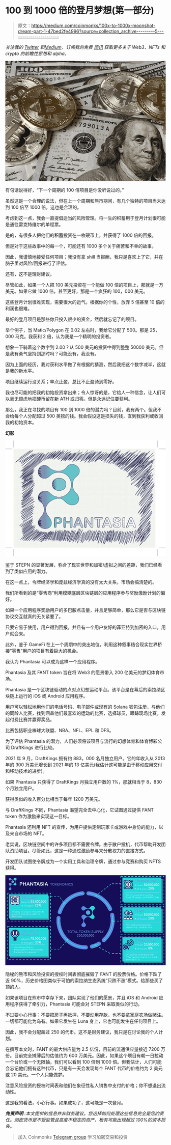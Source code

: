 # 100 到 1000 倍的登月梦想(第一部分)

> 原文：<https://medium.com/coinmonks/100x-to-1000x-moonshot-dream-part-1-47bed2fe4996?source=collection_archive---------5----------------------->

*关注我的* [*Twitter*](https://twitter.com/observer_kel) *和*[*Medium*](/@keltheobserver)*，订阅我的免费* [*简讯*](https://cbresearch.substack.com/) *获取更多关于 Web3、NFTs 和 crypto 的前瞻性思想和 alpha。*

![](img/4a10b3b0ea2975a0b0d4d2ae3a70e28b.png)

有句话说得好，“下一个周期的 100 倍项目是你没听说过的。”

虽然这是一个合理的说法，但在上一个周期和熊市期间，有几个独特的项目尚未达到 100 倍至 1000 倍，这也是合理的。

考虑到这一点，我会一直提倡适当的风险管理。将一生的积蓄用于登月计划很可能是通往雷克特维尔的单程票。

是的，有很多人把他们的积蓄投资在一枚硬币上，并获得了 1000 倍的回报。

但是对于这些故事中的每一个，可能还有 1000 多个关于痛苦和不幸的故事。

因此，我谨慎地接受任何项目；我没有拿 shill 当报酬，我只是喜欢上了它，并在脑子里对风险/回报进行了评估。

还有，这不是理财建议。

尽管如此，如果一个人把 100 美元投资在一个能做 100 倍的项目上，那就是一万美元。如果它做 1000 倍，甚至更好，那是一个疯狂的 100，000 美元。

这些登月计划很难实现，需要很大的运气。根据你的个性，放弃 5 倍甚至 10 倍的利润也很难。

最好的登月项目是那些你只投入很少的资金，然后就忘记了的项目。

举个例子，当 Matic/Polygon 在 0.02 左右时，我给它分配了 500。那是 25，000 马克。我获利 2 倍，认为我是一个精明的投资者。

想象一下骑着这个数字到 2.00？从 500 美元的投资中得到整整 50000 美元。但是我有勇气坚持到那时吗？可能没有，我没有。

因为上面的经历，我对获利水平做了有根据的猜测，然后我把这个数字减半，这就是我的新水平。

项目继续运行没关系；早点止盈，总比不止盈骑到零好。

我也尽可能的把我的初始投资拿出来；令人惊讶的是，它给人一种信念，让人们可以毫无顾虑地把硬币留在新 ATH 或归零。但是永远记住要获利。

那么，我正在寻找的项目有 100 到 1000 倍的潜力吗？目前，我有两个。但我不会给每个人分配超过 500 英镑的钱。我会假设这是损失的钱，直到我获利或收回我的初始资本。

**幻影**

![](img/053159ef54c682ac925d9abada4cea8b.png)

鉴于 STEPN 的显著发展，弥合了现实世界和加密/虚拟之间的差距，我们已经看到了类似应用的潜力。

在这一点上，令牌经济学和庞兹经济学真的没有太大关系，市场会搞清楚的。

我们所看到的是“零售商”利用模糊底层区块链层的应用程序参与奖励激励计划的偏好。

如果一个应用程序奖励用户的多巴胺点击量，并且足够简单，那么它是否与区块链协议交互就真的无关紧要了。

只要它易于使用，用户得到回报，并且有一个用户友好的菲亚特到加密的入口，用户就会来。

此外，鉴于 GameFi 在上一个周期中的突出地位，利用这种叙事结合现实世界桥接“零售”用户的项目有着巨大的机会。

我认为 Phantasia 可以成为这样一个应用程序。

Phantasia 及其 FANT token 旨在将 Web3 的愿景带入 200 亿美元的梦幻体育市场。

Phantasia 是一个区块链驱动的点对点幻想运动平台。该平台是在幕后的索拉纳区块链上运行的 iOS 或 Android 应用程序。

用户可以轻松地用他们的电话号码、电子邮件或现有的 Solana 钱包注册，与他们的同龄人比赛，找到涵盖他们最喜欢的运动的比赛，选择球员，跟踪现场比赛，发起付费比赛并赢得奖品。

比赛包括职业棒球大联盟、NBA、NFL、EPL 和 DFS。

为了评估 Phantasia 的潜力，人们必须将该项目与流行的幻想体育和体育博彩公司 DraftKings 进行比较。

2021 年 9 月，DraftKings 拥有约 883，000 名月独立用户。它的年收入从 2013 年的 300 万美元增长到 2021 年的 13 亿美元(我估计这可能是由于移动应用交付和移动技术的进步)。

如果 Phantasia 只获得了 DraftKings 月独立用户数的 1%，那就相当于 8，830 个月独立用户。

获得类似的收入百分比相当于每年 1200 万美元。

与 DraftKings 不同，Phantasia 渴望完全去中心化，它试图通过提供 FANT token 作为激励来实现这一目标。

Phantasia 还利用 NFT 的宣传，为用户提供定制玩家卡或游戏中身份的能力，以及来自市场的 NFT。

老实说，区块链空间中的许多项目都不需要令牌。由于散户投机，代币帮助开发团队资助项目。尽管如此，这是一种通过激励参与来分散权力的直接方式。

开发团队试图使令牌成为一个实用工具和治理令牌，通过参与竞赛和购买 NFTS 获得。

![](img/7d76e5f4c0e6007c2e828c7d79f8e738.png)

隐秘的熊市和风险投资的授权时间表彻底摧毁了 FANT 的股票价格。价格下跌了近 90%，历史价格图类似于可怕的索拉纳生态系统“只跌不涨”模式。给那些买了顶的人。

如果该项目在熊市中幸存下来，团队实现了他们的愿景，并且 iOS 和 Android 应用程序获得了牵引力，Phantasia 可能会对 STEPN 采取类似的行动。

不过要小心行事；不要把房子再抵押，不要动用存款，也不要拿家庭农场做赌注。一切都可能化为乌有。如果它发生在 Luna 身上，它也可能发生在任何项目上。

因此，我不会分配超过 250 的代币。这不是财务建议，我只是在讨论我的个人计划。

在撰写本文时，FANT 的最大供应量为 2.5 亿份，目前的流通供应量接近 7200 万份。目前完全摊薄后的估值约为 600 万美元。因此，如果这个项目有朝一日拉动一个台阶或一个无限轴，我们可以看到 100 倍到 1000 倍。但我估计，人们可能会忘记他们拥有这种代币，只是有一天会发现每个 FANT 代币的价格约为 2 美元或 20 美元。一个人只能做梦。

注意风险投资的授权时间表和他们在象征性私人销售中支付的价格；你不想退出流动性。

这是我的看法，小心行事。如果成功了，这可能是一次登月。

***免责声明*** *:本文提供的信息并非财务建议。您选择如何处理这些信息完全是您的责任。加密货币是不受监管且高度不稳定的资产，极有可能出现超过 100%的资本损失。*

> 加入 Coinmonks [Telegram group](https://t.me/joinchat/Trz8jaxd6xEsBI4p) 学习加密交易和投资
